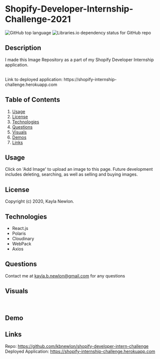 # Shopify-Developer-Internship-Challenge-2021

![GitHub top language](https://img.shields.io/github/languages/top/kbnewlon/shopify-developer-intern-challenge) ![Libraries.io dependency status for GitHub repo](https://img.shields.io/badge/license-MIT_License-yellowgreen)

## Description
I made this Image Repository as a part of my Shopify Developer Internship application. 


<br>
Link to deployed application: https://shopify-internship-challenge.herokuapp.com

## **Table of Contents**

1. [Usage](#usage)
2. [License](#license)
3. [Technologies](#technologies)
4. [Questions](#questions)
5. [Visuals](#visuals)
6. [Demos](#demos)
7. [Links](#links)


## **Usage**
Click on 'Add Image' to upload an image to this page. Future development includes deleting, searching, as well as selling and buying images. 

## **License**
Copyright (c) 2020, Kayla Newlon. 

## **Technologies**
* React.js
* Polaris
* Cloudinary 
* WebPack
* Axios

## **Questions**
Contact me at kayla.b.newlon@gmail.com for any questions 

## **Visuals**
![]()
![]()
![]()
![]()

## **Demo**


## **Links**
Repo: https://github.com/kbnewlon/shopify-developer-intern-challenge
<br>Deployed Application: https://shopify-internship-challenge.herokuapp.com
